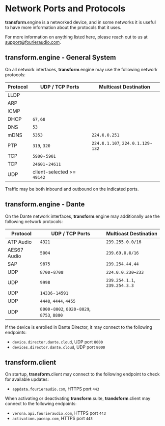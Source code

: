 # Network Ports and Protocols

**transform**.engine is a networked device, and in some networks it is useful
to have more information about the protocols that it uses.

For more information on anything listed here, please reach out to us at
support@fourieraudio.com.

## transform.engine - General System

On all network interfaces, **transform**.engine may use the following network protocols:

| Protocol | UDP / TCP Ports            | Multicast Destination              |
|----------|----------------------------|------------------------------------|
| LLDP     |                            |                                    |
| ARP      |                            |                                    |
| ICMP     |                            |                                    |
| DHCP     | `67`, `68`                 |                                    |
| DNS      | `53`                       |                                    |
| mDNS     | `5353`                     | `224.0.0.251`                      |
| PTP      | `319`, `320`               | `224.0.1.107`, `224.0.1.129`-`132` |
| TCP      | `5900`-`5901`              |                                    |
| TCP      | `24601`-`24611`            |                                    |
| UDP      | client-selected >= `49142` |                                    |

Traffic may be both inbound and outbound on the indicated ports.

## transform.engine - Dante

On the Dante network interfaces, **transform**.engine may additionally use the following network protocols:

| Protocol    | UDP / TCP Ports                              | Multicast Destination          |
|-------------|----------------------------------------------|--------------------------------|
| ATP Audio   | `4321`                                       | `239.255.0.0/16`               |
| AES67 Audio | `5004`                                       | `239.69.0.0/16`                |
| SAP         | `9875`                                       | `239.254.44.44`                |
| UDP         | `8700`-`8708`                                | `224.0.0.230`–`233`            |
| UDP         | `9998`                                       | `239.254.1.1`, `239.254.3.3`   |
| UDP         | `14336`-`14591 `                             |                                |
| UDP         | `4440`, `4444`, `4455`                       |                                |
| UDP         | `8000`-`8002`, `8028`-`8029`, `8753`, `8800` |                                |

If the device is enrolled in Dante Director, it may connect to the following endpoints:

* `device.director.dante.cloud`, UDP port `8000`
* `devices.director.dante.cloud`, UDP port `8000`

## transform.client

On startup, **transform**.client may connect to the following endpoint to check for available updates:

* `appdata.fourieraudio.com`, HTTPS port `443`

When activating or deactivating **transform**.suite, **trandsform**.client may connect to the following endpoints:

* `verona.api.fourieraudio.com`, HTTPS port `443`
* `activation.paceap.com`, HTTPS port `443`
